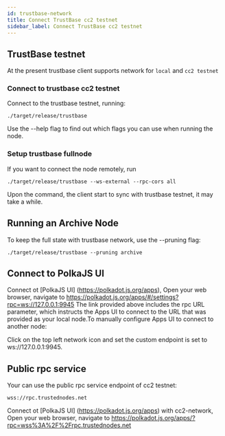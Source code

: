 ```yaml
---
id: trustbase-network
title: Connect TrustBase cc2 testnet
sidebar_label: Connect TrustBase cc2 testnet
---
```


## TrustBase testnet

At the present trustbase client supports network for `local` and `cc2 testnet`

### Connect to trustbase cc2 testnet

Connect to the trustbase testnet, running:

```
./target/release/trustbase
```

Use the --help flag to find out which flags you can use when running the node.

### Setup trustbase fullnode

If you want to connect the node remotely, run

```
./target/release/trustbase --ws-external --rpc-cors all
```

Upon the command, the client start to sync with trustbase testnet, it may take a while.


## Running an Archive Node

To keep the full state with trustbase network, use the --pruning flag:

```
./target/release/trustbase --pruning archive
```

## Connect to PolkaJS UI

Connect ot  [PolkaJS UI] (https://polkadot.js.org/apps), Open your web browser, navigate to
https://polkadot.js.org/apps/#/settings?rpc=ws://127.0.0.1:9945
The link provided above includes the rpc URL parameter, which instructs the Apps UI to
connect to the URL that was provided as your local node.To manually configure Apps
UI to connect to another node:

Click on the top left network icon and set the custom endpoint is set to ws://127.0.0.1:9945.

## Public rpc service

Your can use the public rpc service endpoint of cc2 testnet:

```
wss://rpc.trustednodes.net
```

Connect ot  [PolkaJS UI] (https://polkadot.js.org/apps) with cc2-network, Open your web browser, navigate to
https://polkadot.js.org/apps/?rpc=wss%3A%2F%2Frpc.trustednodes.net

